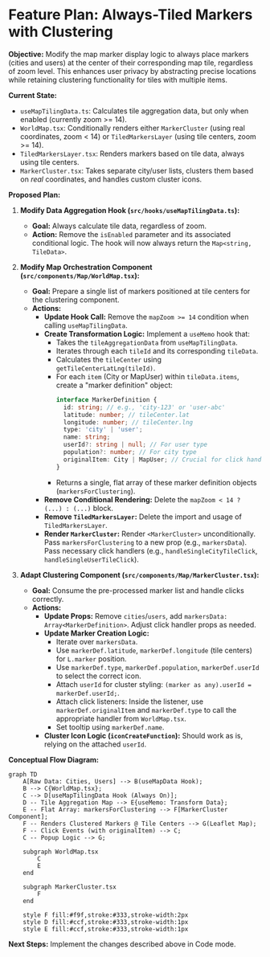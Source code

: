 # Feature Plan: Always-Tiled Markers with Clustering

**Objective:** Modify the map marker display logic to always place markers (cities and users) at the center of their corresponding map tile, regardless of zoom level. This enhances user privacy by abstracting precise locations while retaining clustering functionality for tiles with multiple items.

**Current State:**
*   `useMapTilingData.ts`: Calculates tile aggregation data, but only when enabled (currently zoom >= 14).
*   `WorldMap.tsx`: Conditionally renders either `MarkerCluster` (using real coordinates, zoom < 14) or `TiledMarkersLayer` (using tile centers, zoom >= 14).
*   `TiledMarkersLayer.tsx`: Renders markers based on tile data, always using tile centers.
*   `MarkerCluster.tsx`: Takes separate city/user lists, clusters them based on *real* coordinates, and handles custom cluster icons.

**Proposed Plan:**

1.  **Modify Data Aggregation Hook (`src/hooks/useMapTilingData.ts`):**
    *   **Goal:** Always calculate tile data, regardless of zoom.
    *   **Action:** Remove the `isEnabled` parameter and its associated conditional logic. The hook will now always return the `Map<string, TileData>`.

2.  **Modify Map Orchestration Component (`src/components/Map/WorldMap.tsx`):**
    *   **Goal:** Prepare a single list of markers positioned at tile centers for the clustering component.
    *   **Actions:**
        *   **Update Hook Call:** Remove the `mapZoom >= 14` condition when calling `useMapTilingData`.
        *   **Create Transformation Logic:** Implement a `useMemo` hook that:
            *   Takes the `tileAggregationData` from `useMapTilingData`.
            *   Iterates through each `tileId` and its corresponding `tileData`.
            *   Calculates the `tileCenter` using `getTileCenterLatLng(tileId)`.
            *   For each `item` (City or MapUser) within `tileData.items`, create a "marker definition" object:
                ```typescript
                interface MarkerDefinition {
                  id: string; // e.g., 'city-123' or 'user-abc'
                  latitude: number; // tileCenter.lat
                  longitude: number; // tileCenter.lng
                  type: 'city' | 'user';
                  name: string;
                  userId?: string | null; // For user type
                  population?: number; // For city type
                  originalItem: City | MapUser; // Crucial for click handlers
                }
                ```
            *   Returns a single, flat array of these marker definition objects (`markersForClustering`).
        *   **Remove Conditional Rendering:** Delete the `mapZoom < 14 ? (...) : (...)` block.
        *   **Remove `TiledMarkersLayer`:** Delete the import and usage of `TiledMarkersLayer`.
        *   **Render `MarkerCluster`:** Render `<MarkerCluster>` unconditionally. Pass `markersForClustering` to a new prop (e.g., `markersData`). Pass necessary click handlers (e.g., `handleSingleCityTileClick`, `handleSingleUserTileClick`).

3.  **Adapt Clustering Component (`src/components/Map/MarkerCluster.tsx`):**
    *   **Goal:** Consume the pre-processed marker list and handle clicks correctly.
    *   **Actions:**
        *   **Update Props:** Remove `cities`/`users`, add `markersData: Array<MarkerDefinition>`. Adjust click handler props as needed.
        *   **Update Marker Creation Logic:**
            *   Iterate over `markersData`.
            *   Use `markerDef.latitude`, `markerDef.longitude` (tile centers) for `L.marker` position.
            *   Use `markerDef.type`, `markerDef.population`, `markerDef.userId` to select the correct icon.
            *   Attach `userId` for cluster styling: `(marker as any).userId = markerDef.userId;`.
            *   Attach click listeners: Inside the listener, use `markerDef.originalItem` and `markerDef.type` to call the appropriate handler from `WorldMap.tsx`.
            *   Set tooltip using `markerDef.name`.
        *   **Cluster Icon Logic (`iconCreateFunction`):** Should work as is, relying on the attached `userId`.

**Conceptual Flow Diagram:**

```mermaid
graph TD
    A[Raw Data: Cities, Users] --> B(useMapData Hook);
    B --> C{WorldMap.tsx};
    C --> D[useMapTilingData Hook (Always On)];
    D -- Tile Aggregation Map --> E{useMemo: Transform Data};
    E -- Flat Array: markersForClustering --> F[MarkerCluster Component];
    F -- Renders Clustered Markers @ Tile Centers --> G(Leaflet Map);
    F -- Click Events (with originalItem) --> C;
    C -- Popup Logic --> G;

    subgraph WorldMap.tsx
        C
        E
    end

    subgraph MarkerCluster.tsx
        F
    end

    style F fill:#f9f,stroke:#333,stroke-width:2px
    style D fill:#ccf,stroke:#333,stroke-width:1px
    style E fill:#ccf,stroke:#333,stroke-width:1px
```

**Next Steps:** Implement the changes described above in Code mode.